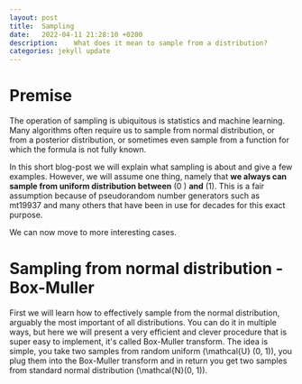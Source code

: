 ```yaml
---
layout: post
title:  Sampling
date:   2022-04-11 21:28:10 +0200
description:    What does it mean to sample from a distribution?
categories: jekyll update
---
```


# Premise

The operation of sampling is ubiquitous is statistics and machine learning. Many algorithms often require us to sample from normal distribution, or from a posterior distribution, or sometimes even sample from a function for which the formula is not fully known.  

In this short blog-post we will explain what sampling is about and give a few examples. However, we will assume one thing, namely that **we always can sample from uniform distribution between** \(0 \) **and** \(1\). This is a fair assumption because of pseudorandom number generators such as mt19937 and many others that have been in use for decades for this exact purpose.  

We can now move to more interesting cases.


# Sampling from normal distribution - Box-Muller

First we will learn how to effectively sample from the normal distribution, arguably the most important of all distributions. You can do it in multiple ways, but here we will present a very efficient and clever procedure that is super easy to implement, it's called Box-Muller transform. The idea is simple, you take two samples from random uniform \(\mathcal{U} (0, 1)\), you plug them into the Box-Muller transform and in return you get two samples from standard normal distribution \(\mathcal{N}(0, 1)\).